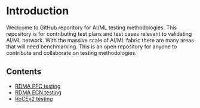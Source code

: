 # Introduction
Weclcome to GitHub reporitory for AI/ML testing methodologies. This repository is for contributing test plans and test cases relevant to validating AI/ML network. With the massive scale of AI/ML fabric there are many areas that will need benchmarking. This is an open repository for anyone to contribute and collaborate on testing methodologies. 
## Contents
* [RDMA PFC testing](RDMA-PFC-testing)
* [RDMA ECN testing](RDMA-ECN-testing)
* [RoCEv2 testing](RoCEv2-testing)